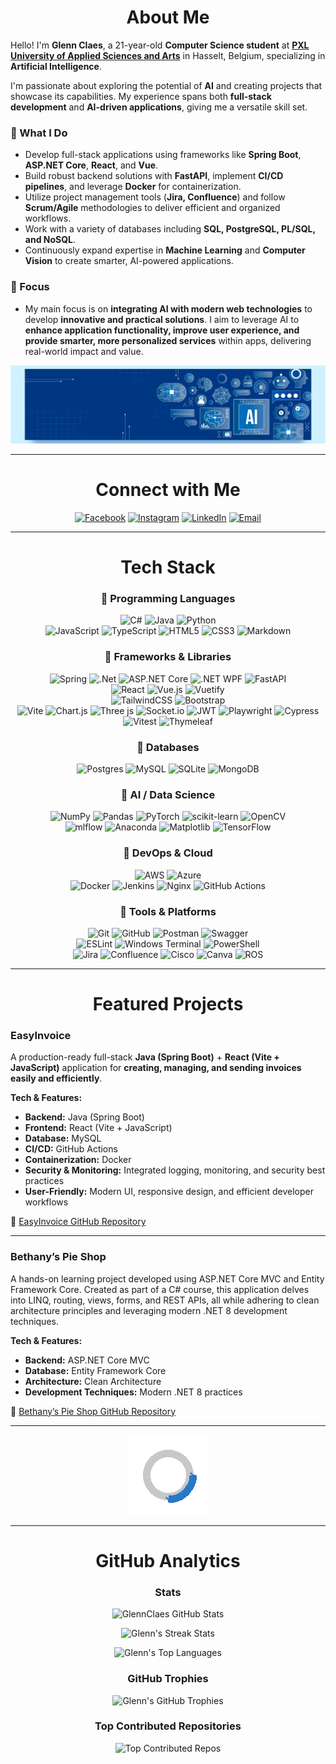
<div align="center">
  
# About Me  

</div>

Hello! I'm **Glenn Claes**, a 21-year-old **Computer Science student** at **[PXL University of Applied Sciences and Arts](https://www.pxl.be/departementen/pxl-digital/toegepaste-informatica/artificiele-intelligentie/)** in Hasselt, Belgium, specializing in **Artificial Intelligence**.

I'm passionate about exploring the potential of **AI** and creating projects that showcase its capabilities. My experience spans both **full-stack development** and **AI-driven applications**, giving me a versatile skill set.

### 🔹 What I Do
- Develop full-stack applications using frameworks like **Spring Boot**, **ASP.NET Core**, **React**, and **Vue**.
- Build robust backend solutions with **FastAPI**, implement **CI/CD pipelines**, and leverage **Docker** for containerization.
- Utilize project management tools (**Jira, Confluence**) and follow **Scrum/Agile** methodologies to deliver efficient and organized workflows.
- Work with a variety of databases including **SQL, PostgreSQL, PL/SQL, and NoSQL**.
- Continuously expand expertise in **Machine Learning** and **Computer Vision** to create smarter, AI-powered applications.

### 🔹 Focus
- My main focus is on **integrating AI with modern web technologies** to develop **innovative and practical solutions**. I aim to leverage AI to **enhance application functionality, improve user experience, and provide smarter, more personalized services** within apps, delivering real-world impact and value.

![Banner](assets/banner.jpeg)

---

<div align="center">
  
# Connect with Me  

[![Facebook](https://img.shields.io/badge/Facebook-%231877F2?style=for-the-badge&logo=Facebook&logoColor=white)](https://facebook.com/glenn.claes.10)
[![Instagram](https://img.shields.io/badge/Instagram-%23E4405F?style=for-the-badge&logo=Instagram&logoColor=white)](https://instagram.com/glenn_claes_)
[![LinkedIn](https://img.shields.io/badge/LinkedIn-%230077B5?style=for-the-badge&logo=linkedin&logoColor=white)](https://linkedin.com/in/glenn-claes-ai)
[![Email](https://img.shields.io/badge/Email-D14836?style=for-the-badge&logo=gmail&logoColor=white)](mailto:claesglenn73@gmail.com)

---

# Tech Stack  

### 🔹 Programming Languages  
  
![C#](https://img.shields.io/badge/c%23-%23239120.svg?style=for-the-badge&logo=csharp&logoColor=white) 
![Java](https://img.shields.io/badge/java-%23ED8B00.svg?style=for-the-badge&logo=openjdk&logoColor=white) 
![Python](https://img.shields.io/badge/python-3670A0?style=for-the-badge&logo=python&logoColor=ffdd54)  
![JavaScript](https://img.shields.io/badge/javascript-%23323330.svg?style=for-the-badge&logo=javascript&logoColor=%23F7DF1E) 
![TypeScript](https://img.shields.io/badge/typescript-%23007ACC.svg?style=for-the-badge&logo=typescript&logoColor=white) 
![HTML5](https://img.shields.io/badge/html5-%23E34F26.svg?style=for-the-badge&logo=html5&logoColor=white) 
![CSS3](https://img.shields.io/badge/css3-%231572B6.svg?style=for-the-badge&logo=css3&logoColor=white) 
![Markdown](https://img.shields.io/badge/markdown-%23000000.svg?style=for-the-badge&logo=markdown&logoColor=white)  

### 🔹 Frameworks & Libraries  
![Spring](https://img.shields.io/badge/spring-%236DB33F.svg?style=for-the-badge&logo=spring&logoColor=white) 
![.Net](https://img.shields.io/badge/.NET-5C2D91?style=for-the-badge&logo=.net&logoColor=white)
![ASP.NET Core](https://img.shields.io/badge/ASP.NET_Core-%231178CC.svg?style=for-the-badge&logo=dotnet&logoColor=white)
![.NET WPF](https://img.shields.io/badge/.NET_WPF-%231178CC.svg?style=for-the-badge&logo=dotnet&logoColor=white)
![FastAPI](https://img.shields.io/badge/FastAPI-005571?style=for-the-badge&logo=fastapi)  
![React](https://img.shields.io/badge/react-%2320232a.svg?style=for-the-badge&logo=react&logoColor=%2361DAFB) 
![Vue.js](https://img.shields.io/badge/vue.js-%2335495e.svg?style=for-the-badge&logo=vuedotjs&logoColor=%234FC08D) 
![Vuetify](https://img.shields.io/badge/Vuetify-1867C0?style=for-the-badge&logo=vuetify&logoColor=AEDDFF)  
![TailwindCSS](https://img.shields.io/badge/tailwindcss-%2338B2AC.svg?style=for-the-badge&logo=tailwind-css&logoColor=white) 
![Bootstrap](https://img.shields.io/badge/bootstrap-%238511FA.svg?style=for-the-badge&logo=bootstrap&logoColor=white)  
![Vite](https://img.shields.io/badge/vite-%23646CFF.svg?style=for-the-badge&logo=vite&logoColor=white) 
![Chart.js](https://img.shields.io/badge/chart.js-F5788D.svg?style=for-the-badge&logo=chart.js&logoColor=white) 
![Three js](https://img.shields.io/badge/threejs-black?style=for-the-badge&logo=three.js&logoColor=white) 
![Socket.io](https://img.shields.io/badge/Socket.io-black?style=for-the-badge&logo=socket.io&badgeColor=010101) 
![JWT](https://img.shields.io/badge/JWT-black?style=for-the-badge&logo=JSON%20web%20tokens) 
![Playwright](https://img.shields.io/badge/-playwright-%232EAD33?style=for-the-badge&logo=playwright&logoColor=white) 
![Cypress](https://img.shields.io/badge/-cypress-%23E5E5E5?style=for-the-badge&logo=cypress&logoColor=058a5e) 
![Vitest](https://img.shields.io/badge/-Vitest-252529?style=for-the-badge&logo=vitest&logoColor=FCC72B) 
![Thymeleaf](https://img.shields.io/badge/Thymeleaf-%23005C0F.svg?style=for-the-badge&logo=Thymeleaf&logoColor=white) 

### 🔹 Databases  
![Postgres](https://img.shields.io/badge/postgres-%23316192.svg?style=for-the-badge&logo=postgresql&logoColor=white) 
![MySQL](https://img.shields.io/badge/mysql-4479A1.svg?style=for-the-badge&logo=mysql&logoColor=white) 
![SQLite](https://img.shields.io/badge/sqlite-%2307405e.svg?style=for-the-badge&logo=sqlite&logoColor=white) 
![MongoDB](https://img.shields.io/badge/MongoDB-%234ea94b.svg?style=for-the-badge&logo=mongodb&logoColor=white) 

### 🔹 AI / Data Science  
![NumPy](https://img.shields.io/badge/numpy-%23013243.svg?style=for-the-badge&logo=numpy&logoColor=white) 
![Pandas](https://img.shields.io/badge/pandas-%23150458.svg?style=for-the-badge&logo=pandas&logoColor=white) 
![PyTorch](https://img.shields.io/badge/PyTorch-%23EE4C2C.svg?style=for-the-badge&logo=PyTorch&logoColor=white) 
![scikit-learn](https://img.shields.io/badge/scikit--learn-%23F7931E.svg?style=for-the-badge&logo=scikit-learn&logoColor=white) 
![OpenCV](https://img.shields.io/badge/opencv-%23white.svg?style=for-the-badge&logo=opencv&logoColor=white)  
![mlflow](https://img.shields.io/badge/mlflow-%23d9ead3.svg?style=for-the-badge&logo=numpy&logoColor=blue) 
![Anaconda](https://img.shields.io/badge/Anaconda-%2344A833.svg?style=for-the-badge&logo=anaconda&logoColor=white) 
![Matplotlib](https://img.shields.io/badge/Matplotlib-%23ffffff.svg?style=for-the-badge&logo=Matplotlib&logoColor=black) 
![TensorFlow](https://img.shields.io/badge/TensorFlow-%23FF6F00.svg?style=for-the-badge&logo=TensorFlow&logoColor=white) 

### 🔹 DevOps & Cloud  
![AWS](https://img.shields.io/badge/AWS-%23FF9900.svg?style=for-the-badge&logo=amazon-aws&logoColor=white) 
![Azure](https://img.shields.io/badge/azure-%230072C6.svg?style=for-the-badge&logo=microsoftazure&logoColor=white)  
![Docker](https://img.shields.io/badge/docker-%230db7ed.svg?style=for-the-badge&logo=docker&logoColor=white) 
![Jenkins](https://img.shields.io/badge/jenkins-%232C5263.svg?style=for-the-badge&logo=jenkins&logoColor=white) 
![Nginx](https://img.shields.io/badge/nginx-%23009639.svg?style=for-the-badge&logo=nginx&logoColor=white) 
![GitHub Actions](https://img.shields.io/badge/github%20actions-%232671E5.svg?style=for-the-badge&logo=githubactions&logoColor=white) 

### 🔹 Tools & Platforms  
![Git](https://img.shields.io/badge/git-%23F05033.svg?style=for-the-badge&logo=git&logoColor=white) 
![GitHub](https://img.shields.io/badge/github-%23121011.svg?style=for-the-badge&logo=github&logoColor=white) 
![Postman](https://img.shields.io/badge/Postman-FF6C37?style=for-the-badge&logo=postman&logoColor=white) 
![Swagger](https://img.shields.io/badge/-Swagger-%23Clojure?style=for-the-badge&logo=swagger&logoColor=white)  
![ESLint](https://img.shields.io/badge/ESLint-4B3263?style=for-the-badge&logo=eslint&logoColor=white) 
![Windows Terminal](https://img.shields.io/badge/Windows%20Terminal-%234D4D4D.svg?style=for-the-badge&logo=windows-terminal&logoColor=white) 
![PowerShell](https://img.shields.io/badge/PowerShell-%235391FE.svg?style=for-the-badge&logo=powershell&logoColor=white)  
![Jira](https://img.shields.io/badge/jira-%230A0FFF.svg?style=for-the-badge&logo=jira&logoColor=white) 
![Confluence](https://img.shields.io/badge/confluence-%23172BF4.svg?style=for-the-badge&logo=confluence&logoColor=white) 
![Cisco](https://img.shields.io/badge/cisco-%23049fd9.svg?style=for-the-badge&logo=cisco&logoColor=black) 
![Canva](https://img.shields.io/badge/Canva-%2300C4CC.svg?style=for-the-badge&logo=Canva&logoColor=white) 
![ROS](https://img.shields.io/badge/ros-%230A0FF9.svg?style=for-the-badge&logo=ros&logoColor=white) 

---

# Featured Projects  

<div align="left">

### EasyInvoice
A production-ready full-stack **Java (Spring Boot)** + **React (Vite + JavaScript)** application for **creating, managing, and sending invoices easily and efficiently**.

**Tech & Features:**
- **Backend:** Java (Spring Boot)  
- **Frontend:** React (Vite + JavaScript)  
- **Database:** MySQL  
- **CI/CD:** GitHub Actions  
- **Containerization:** Docker  
- **Security & Monitoring:** Integrated logging, monitoring, and security best practices  
- **User-Friendly:** Modern UI, responsive design, and efficient developer workflows  

🔗 [EasyInvoice GitHub Repository](https://github.com/GlennClaes/EasyInvoice)

</div>

---

<div align="left"> 
  
### Bethany’s Pie Shop 
A hands-on learning project developed using ASP.NET Core MVC and Entity Framework Core. Created as part of a C# course, this application delves into LINQ, routing, views, forms, and REST APIs, all while adhering to clean architecture principles and leveraging modern .NET 8 development techniques. 

**Tech & Features:** 
- **Backend:** ASP.NET Core MVC
- **Database:** Entity Framework Core
- **Architecture:** Clean Architecture
- **Development Techniques:** Modern .NET 8 practices

🔗 [Bethany’s Pie Shop GitHub Repository](https://github.com/GlennClaes/BethanysPieShop) </div>

---

![Loading](assets/loading_circle.gif) 
<!-- <div align="left">
  
### Zettelkasten Template
A productivity-focused note-taking and knowledge management system built using modern web technologies. This project emphasizes simplicity, modularity, and the use of best practices for structured note organization inspired by the Zettelkasten method.

**Tech & Features:**
- **Frontend:** HTML, CSS, JavaScript
- **Note Management:** Zettelkasten Method
- **Features:** Tagging, linking notes, modular design
- **Focus:** Simplicity, productivity, knowledge organization

🔗 [Zettelkasten Template GitHub Repository](https://github.com/GlennClaes/zettelkasten-template)

</div>

![Loading](assets/loading_circle.gif) -->

<!-- 
### 🚗 AI & ML: TrafficGuard  
AI-based license plate & vehicle detection system.  
**Tech:** Python, PyTorch, OpenCV, FastAPI  
🔗 [TrafficGuard](https://github.com/GlennClaes/TrafficGuard)  

---

### 👁️ Computer Vision App  
Face, hand & age detection using pre-trained models.  
**Tech:** Python, OpenCV, PyTorch  
🔗 [VisionDetectionApp](https://github.com/GlennClaes/VisionDetectionApp)  

---

### 🌍 Full-Stack Portfolio  
Personal portfolio built with Vue.js & FastAPI backend.  
**Tech:** Vue.js, FastAPI, Docker  
🔗 [portfolio-glenn-claes](https://github.com/GlennClaes/portfolio-glenn-claes)  

---

### 📊 UI Dashboard  
Modern analytics dashboard for e-commerce.  
**Tech:** React, TailwindCSS  
🔗 [ecommerce-dashboard-ui](https://github.com/GlennClaes/ecommerce-dashboard-ui)  
-->

---
# GitHub Analytics

### Stats
![GlennClaes GitHub Stats](https://github-readme-stats.vercel.app/api?username=GlennClaes&show_icons=true&theme=transparent&count_private=true&t=1761789843)

![Glenn's Streak Stats](https://github-readme-streak-stats.herokuapp.com/?user=GlennClaes&theme=transparent&hide_border=false&t=1761789843)

![Glenn's Top Languages](https://github-readme-stats.vercel.app/api/top-langs/?username=GlennClaes&theme=transparent&hide_border=false&include_all_commits=true&count_private=true&layout=compact&t=1761789843)

### GitHub Trophies
![Glenn's GitHub Trophies](https://github-profile-trophy.vercel.app/?username=GlennClaes&theme=transparent&no-frame=true&no-bg=true&margin-w=4&t=1761789843)

### Top Contributed Repositories
![Top Contributed Repos](https://github-contributor-stats.vercel.app/api?username=GlennClaes&limit=5&theme=transparent&combine_all_yearly_contributions=true&t=1761789843)


</div>
